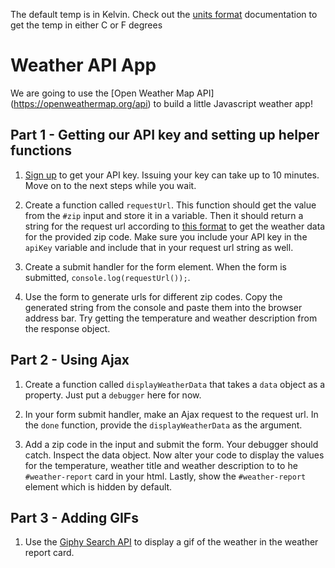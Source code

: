 The default temp is in Kelvin. Check out the [units format](https://openweathermap.org/current#format) documentation to get the temp in either C or F degrees

# Weather API App

We are going to use the [Open Weather Map API] (https://openweathermap.org/api) to build a little Javascript weather app!

## Part 1 - Getting our API key and setting up helper functions

1. [Sign up](https://home.openweathermap.org/users/sign_up) to get your API key. Issuing your key can take up to 10 minutes. Move on to the next steps while you wait.

1. Create a function called `requestUrl`. This function should get the value from the `#zip` input and store it in a variable. Then it should return a string for the request url according to [this format](https://openweathermap.org/current#zip) to get the weather data for the provided zip code. Make sure you include your API key in the `apiKey` variable and include that in your request url string as well.

1. Create a submit handler for the form element. When the form is submitted, `console.log(requestUrl());`.

1. Use the form to generate urls for different zip codes. Copy the generated string from the console and paste them into the browser address bar. Try getting the temperature and weather description from the response object.

## Part 2 - Using Ajax

1. Create a function called `displayWeatherData` that takes a `data` object as a property. Just put a `debugger` here for now.

1. In your form submit handler, make an Ajax request to the request url. In the `done` function, provide the `displayWeatherData` as the argument.

1. Add a zip code in the input and submit the form. Your debugger should catch. Inspect the data object. Now alter your code to display the values for the temperature, weather title and weather description to to he `#weather-report` card in your html. Lastly, show the `#weather-report` element which is hidden by default.

## Part 3 - Adding GIFs

1. Use the [Giphy Search API](https://developers.giphy.com/docs/) to display a gif of the weather in the weather report card.
